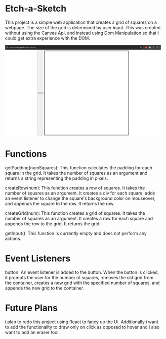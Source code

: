 # Etch-a-Sketch
This project is a simple web application that creates a grid of squares on a webpage. The size of the grid is determined by user input. This was created without using the Canvas Api, and instead using Dom Manipulation so that i could get extra experience with the DOM.

![Gif Example](./OxDDrH1.gif)

# Functions
getPadding(numSquares): This function calculates the padding for each square in the grid. It takes the number of squares as an argument and returns a string representing the padding in pixels.

createRow(num): This function creates a row of squares. It takes the number of squares as an argument. It creates a div for each square, adds an event listener to change the square's background color on mouseover, and appends the square to the row. It returns the row.

createGrid(num): This function creates a grid of squares. It takes the number of squares as an argument. It creates a row for each square and appends the row to the grid. It returns the grid.

getInput(): This function is currently empty and does not perform any actions.

# Event Listeners
button: An event listener is added to the button. When the button is clicked, it prompts the user for the number of squares, removes the old grid from the container, creates a new grid with the specified number of squares, and appends the new grid to the container.

# Future Plans
i plan to redo this project using React to fancy up the Ui. Additionally i want to add the functionality to draw only on click as opposed to hover and i also 
want to add an eraser tool.